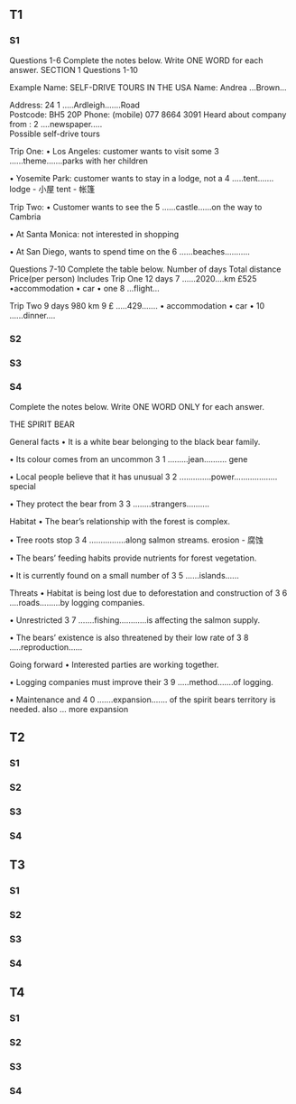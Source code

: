 
## T1
### S1
Questions 1-6
Complete the notes below.
Write ONE WORD for each answer.
SECTION 1 Questions 1-10

Example
Name:
SELF-DRIVE TOURS IN THE USA
Name: Andrea ...Brown...

Address: 24 1 .....Ardleigh.......Road         
Postcode: BH5 20P
Phone: (mobile) 077 8664 3091
Heard about company from : 2 ....newspaper.....  
Possible self-drive tours

Trip One:
• Los Angeles: customer wants to visit some 3 ......theme.......parks with her children 

• Yosemite Park: customer wants to stay in a lodge, not a 4 .....tent.......
lodge - 小屋
tent - 帐篷

Trip Two:
• Customer wants to see the 5 ......castle......on the way to Cambria

• At Santa Monica: not interested in shopping

• At San Diego, wants to spend time on the 6 ......beaches...........

Questions 7-10
Complete the table below.
            Number of days      Total distance              Price(per person)       Includes
Trip        One 12 days         7 ......2020....km               £525            •accommodation
                                                                                • car
                                                                                • one 8 ...flight...
                                                                            
Trip Two    9 days                  980 km                 9 £ .....429....... • accommodation
                                                                                • car
                                                                                • 10 ......dinner....
### S2
### S3
### S4
Complete the notes below.
Write ONE WORD ONLY for each answer.

THE SPIRIT BEAR

General facts
• It is a white bear belonging to the black bear family.

• Its colour comes from an uncommon 3 1 .........jean.......... gene

• Local people believe that it has unusual 3 2 ..............power...................
special

• They protect the bear from 3 3 ........strangers..........

Habitat
• The bear’s relationship with the forest is complex.

• Tree roots stop 3 4 ................along salmon streams.
erosion - 腐蚀

• The bears’ feeding habits provide nutrients for forest vegetation.

• It is currently found on a small number of 3 5 ......islands......

Threats
• Habitat is being lost due to deforestation and construction of  3 6 ....roads.........by logging companies.
    
• Unrestricted 3 7 .......fishing............is affecting the salmon supply.

• The bears’ existence is also threatened by their low rate of 3 8 .....reproduction...... 

Going forward
• Interested parties are working together.

• Logging companies must improve their 3 9 .....method.......of logging.

• Maintenance and 4 0 .......expansion....... of the spirit bears territory is needed.
also ... more expansion

## T2
### S1
### S2
### S3
### S4
## T3
### S1
### S2
### S3
### S4
## T4
### S1
### S2
### S3
### S4
